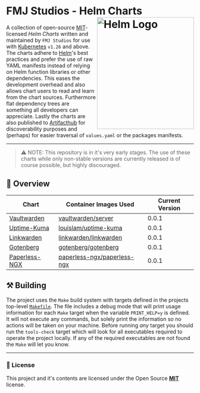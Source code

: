 # FMJ Studios - Helm Charts <img src="https://seeklogo.com/images/H/helm-logo-9208DB3EE5-seeklogo.com.png" alt="Helm Logo" align="right" height="300" width="260"/>

A collection of open-source [MIT][license]-licensed _Helm Charts_ written and maintained by `FMJ Studios` for use with [Kubernetes][kubernetes] `v1.26` and above. The charts adhere to [Helm][helm]'s best practices and prefer the use of raw YAML manifests instead of relying on Helm function libraries or other dependencies. This eases the development overhead and also allows chart users to read and learn from the chart sources. Furthermore flat dependency trees are something all developers can appreciate. Lastly the charts are also published to [Artifacthub][artifacthub] for discoverability purposes and (perhaps) for easier traversal of `values.yaml` or the packages manifests.

---

> ⚠️ NOTE: This repository is in it's very early stages. The use of these charts while only non-stable versions are currently released is of course possible, but highly discouraged.

## 📖 Overview

| Chart                            | Container Images Used                               | Current Version |
|----------------------------------|-----------------------------------------------------|-----------------|
| [Vaultwarden][vaultwarden_chart] | [vaultwarden/server][vaultwarden_images]            | 0.0.1           |
| [Uptime-Kuma][uptimekuma_chart]  | [louislam/uptime-kuma][uptime_kuma_images]          | 0.0.1           |
| [Linkwarden][linkwarden_chart]   | [linkwarden/linkwarden][linkwarden_images]          | 0.0.1           |
| [Gotenberg][gotenberg_chart]     | [gotenberg/gotenberg][gotenberg_images]             | 0.0.1           |
| [Paperless-NGX][paperless_chart] | [paperless-ngx/paperless-ngx][paperless_ngx_images] | 0.0.1           |

## ⚒️ Building

The project uses the `Make` build system with targets defined in the projects top-level [`Makefile`][makefile]. The file includes a debug mode that will print usage information for each `Make` target when the variable `PRINT_HELP=y`  is defined. It will not execute any commands, but solely print the information so no actions will be taken on your machine. Before running _any_ target you should run the `tools-check` target which will look for all executables required to operate the project locally. If any of the required executables are not found the `Make` will let you know.

---

### 📜 License

This project and it's contents are licensed under the Open Source **[MIT][license]** license.

<!-- INTERNAL REFERENCES -->

<!-- Chart references -->
[gotenberg_chart]: ./charts/gotenberg/
[linkwarden_chart]: ./charts/linkwarden/
[paperless_chart]: ./charts/paperless-ngx/
[uptimekuma_chart]: ./charts/uptime-kuma/
[vaultwarden_chart]: ./charts/vaultwarden/

<!-- File references -->
[license]: ./LICENSE
[makefile]: ./Makefile

<!-- General links -->
[kubernetes]: https://kubernetes.io
[helm]: https://helm.sh
[artifacthub]: https://artifacthub.io/

<!-- Overview links -->
[vaultwarden_images]: https://hub.docker.com/r/vaultwarden/server
[uptime_kuma_images]: https://hub.docker.com/r/louislam/uptime-kuma
[linkwarden_images]: https://github.com/linkwarden/linkwarden/pkgs/container/linkwarden
[gotenberg_images]: https://hub.docker.com/r/gotenberg/gotenberg
[paperless_ngx_images]: https://github.com/paperless-ngx/paperless-ngx/pkgs/container/paperless-ngx

